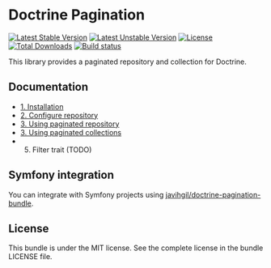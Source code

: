 # Doctrine Pagination

[![Latest Stable Version](https://poser.pugx.org/javihgil/doctrine-pagination/v/stable.svg)](https://packagist.org/packages/javihgil/doctrine-pagination)
[![Latest Unstable Version](https://poser.pugx.org/javihgil/doctrine-pagination/v/unstable.svg)](https://packagist.org/packages/javihgil/doctrine-pagination)
[![License](https://poser.pugx.org/javihgil/doctrine-pagination/license.svg)](https://packagist.org/packages/javihgil/doctrine-pagination)
[![Total Downloads](https://poser.pugx.org/javihgil/doctrine-pagination/downloads)](https://packagist.org/packages/javihgil/doctrine-pagination)
[![Build status](https://travis-ci.com/javihgil/doctrine-pagination.svg?branch=master)](https://travis-ci.com/javihgil/doctrine-pagination)

This library provides a paginated repository and collection for Doctrine.

## Documentation

* [1. Installation](docs/1_installation.md)
* [2. Configure repository](docs/2_configure_repository.md)
* [3. Using paginated repository](docs/3_using_paginated_repository.md)
* [3. Using paginated collections](docs/4_using_paginated_collections.md)
* 5. Filter trait (TODO)

## Symfony integration

You can integrate with Symfony projects using [javihgil/doctrine-pagination-bundle](https://github.com/javihgil/doctrine-pagination-bundle).

## License

This bundle is under the MIT license. See the complete license in the bundle LICENSE file.
